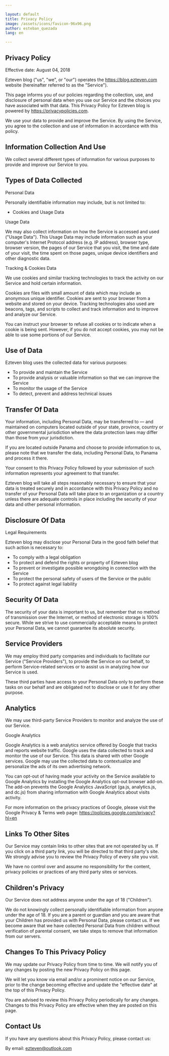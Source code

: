 ```yaml
---

layout: default
title: Privacy Policy
image: /assets/icons/favicon-96x96.png
author: esteban_quezada
lang: en

---
```


## Privacy Policy

Effective date: August 04, 2018

Ezteven blog ("us", "we", or "our") operates the https://blog.ezteven.com website (hereinafter referred to as the "Service").

This page informs you of our policies regarding the collection, use, and disclosure of personal data when you use our Service and the choices you have associated with that data. This Privacy Policy for Ezteven blog is powered by https://privacypolicies.com.

We use your data to provide and improve the Service. By using the Service, you agree to the collection and use of information in accordance with this policy.

## Information Collection And Use
We collect several different types of information for various purposes to provide and improve our Service to you.

## Types of Data Collected
Personal Data

Personally identifiable information may include, but is not limited to:

* Cookies and Usage Data

Usage Data

We may also collect information on how the Service is accessed and used ("Usage Data"). This Usage Data may include information such as your computer's Internet Protocol address (e.g. IP address), browser type, browser version, the pages of our Service that you visit, the time and date of your visit, the time spent on those pages, unique device identifiers and other diagnostic data.

Tracking & Cookies Data

We use cookies and similar tracking technologies to track the activity on our Service and hold certain information.

Cookies are files with small amount of data which may include an anonymous unique identifier. Cookies are sent to your browser from a website and stored on your device. Tracking technologies also used are beacons, tags, and scripts to collect and track information and to improve and analyze our Service.

You can instruct your browser to refuse all cookies or to indicate when a cookie is being sent. However, if you do not accept cookies, you may not be able to use some portions of our Service.

## Use of Data
Ezteven blog uses the collected data for various purposes:

* To provide and maintain the Service
* To provide analysis or valuable information so that we can improve the Service
* To monitor the usage of the Service
* To detect, prevent and address technical issues

## Transfer Of Data
Your information, including Personal Data, may be transferred to — and maintained on computers located outside of your state, province, country or other governmental jurisdiction where the data protection laws may differ than those from your jurisdiction.

If you are located outside Panama and choose to provide information to us, please note that we transfer the data, including Personal Data, to Panama and process it there.

Your consent to this Privacy Policy followed by your submission of such information represents your agreement to that transfer.

Ezteven blog will take all steps reasonably necessary to ensure that your data is treated securely and in accordance with this Privacy Policy and no transfer of your Personal Data will take place to an organization or a country unless there are adequate controls in place including the security of your data and other personal information.

## Disclosure Of Data
Legal Requirements

Ezteven blog may disclose your Personal Data in the good faith belief that such action is necessary to:

* To comply with a legal obligation
* To protect and defend the rights or property of Ezteven blog
* To prevent or investigate possible wrongdoing in connection with the Service
* To protect the personal safety of users of the Service or the public
* To protect against legal liability

## Security Of Data
The security of your data is important to us, but remember that no method of transmission over the Internet, or method of electronic storage is 100% secure. While we strive to use commercially acceptable means to protect your Personal Data, we cannot guarantee its absolute security.

## Service Providers
We may employ third party companies and individuals to facilitate our Service ("Service Providers"), to provide the Service on our behalf, to perform Service-related services or to assist us in analyzing how our Service is used.

These third parties have access to your Personal Data only to perform these tasks on our behalf and are obligated not to disclose or use it for any other purpose.

## Analytics
We may use third-party Service Providers to monitor and analyze the use of our Service.

Google Analytics

Google Analytics is a web analytics service offered by Google that tracks and reports website traffic. Google uses the data collected to track and monitor the use of our Service. This data is shared with other Google services. Google may use the collected data to contextualize and personalize the ads of its own advertising network.

You can opt-out of having made your activity on the Service available to Google Analytics by installing the Google Analytics opt-out browser add-on. The add-on prevents the Google Analytics JavaScript (ga.js, analytics.js, and dc.js) from sharing information with Google Analytics about visits activity.

For more information on the privacy practices of Google, please visit the Google Privacy & Terms web page: https://policies.google.com/privacy?hl=en

## Links To Other Sites
Our Service may contain links to other sites that are not operated by us. If you click on a third party link, you will be directed to that third party's site. We strongly advise you to review the Privacy Policy of every site you visit.

We have no control over and assume no responsibility for the content, privacy policies or practices of any third party sites or services.

## Children's Privacy
Our Service does not address anyone under the age of 18 ("Children").

We do not knowingly collect personally identifiable information from anyone under the age of 18. If you are a parent or guardian and you are aware that your Children has provided us with Personal Data, please contact us. If we become aware that we have collected Personal Data from children without verification of parental consent, we take steps to remove that information from our servers.

## Changes To This Privacy Policy
We may update our Privacy Policy from time to time. We will notify you of any changes by posting the new Privacy Policy on this page.

We will let you know via email and/or a prominent notice on our Service, prior to the change becoming effective and update the "effective date" at the top of this Privacy Policy.

You are advised to review this Privacy Policy periodically for any changes. Changes to this Privacy Policy are effective when they are posted on this page.

## Contact Us
If you have any questions about this Privacy Policy, please contact us:

By email: [ezteven@outlook.com](mailto:ezteven@outlook.com)